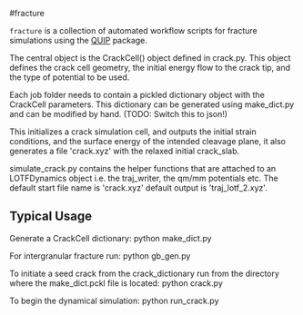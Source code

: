 #fracture

`fracture` is a collection of automated workflow 
scripts for fracture simulations using the
[QUIP](https://libatoms.github.io/QUIP/quippy.html)
package.

The central object is the CrackCell() object defined in crack.py. This
object defines the crack cell geometry, the initial energy flow to the crack
tip, and the type of potential to be used.

Each job folder needs to contain a pickled dictionary object
with the CrackCell parameters. This dictionary can be generated using 
make_dict.py and can be modified by hand.  (TODO: Switch this to json!)

This initializes a crack simulation cell, and outputs
the initial strain conditions, and the surface energy of
the intended cleavage plane, it also generates a file 'crack.xyz'
with the relaxed initial crack_slab.

simulate_crack.py contains the helper functions that are attached to
an LOTFDynamics object i.e. the traj_writer, the qm/mm potentials etc.
The default start file name is 'crack.xyz' default output is 'traj_lotf_2.xyz'.

## Typical Usage
Generate a CrackCell dictionary:
  python make_dict.py

For intergranular fracture run:
  python gb_gen.py

To initiate a seed crack from the crack_dictionary
run from the directory where the make_dict.pckl 
file is located:
  python crack.py

To begin the dynamical simulation:
  python run_crack.py

